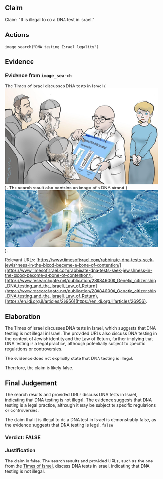 ## Claim
Claim: "It is illegal to do a DNA test in Israel."

## Actions
```
image_search("DNA testing Israel legality")
```

## Evidence
### Evidence from `image_search`
The Times of Israel discusses DNA tests in Israel (![image 14211](media/2025-09-01_09-12-1756717977-904772.jpg)). The search result also contains an image of a DNA strand (![image 14212](media/2025-09-01_09-12-1756717979-773575.jpg)).

Relevant URLs: [https://www.timesofisrael.com/rabbinate-dna-tests-seek-jewishness-in-the-blood-become-a-bone-of-contention/](https://www.timesofisrael.com/rabbinate-dna-tests-seek-jewishness-in-the-blood-become-a-bone-of-contention/), [https://www.researchgate.net/publication/280846000_Genetic_citizenship_DNA_testing_and_the_Israeli_Law_of_Return](https://www.researchgate.net/publication/280846000_Genetic_citizenship_DNA_testing_and_the_Israeli_Law_of_Return), [https://en.idi.org.il/articles/26956](https://en.idi.org.il/articles/26956).


## Elaboration
The Times of Israel discusses DNA tests in Israel, which suggests that DNA testing is not illegal in Israel. The provided URLs also discuss DNA testing in the context of Jewish identity and the Law of Return, further implying that DNA testing is a legal practice, although potentially subject to specific regulations or controversies.

The evidence does not explicitly state that DNA testing is illegal.

Therefore, the claim is likely false.


## Final Judgement
The search results and provided URLs discuss DNA tests in Israel, indicating that DNA testing is not illegal. The evidence suggests that DNA testing is a legal practice, although it may be subject to specific regulations or controversies.

The claim that it is illegal to do a DNA test in Israel is demonstrably false, as the evidence suggests that DNA testing is legal. `false`


### Verdict: FALSE

### Justification
The claim is false. The search results and provided URLs, such as the one from the [Times of Israel](https://www.timesofisrael.com/rabbinate-dna-tests-seek-jewishness-in-the-blood-become-a-bone-of-contention/), discuss DNA tests in Israel, indicating that DNA testing is not illegal.
